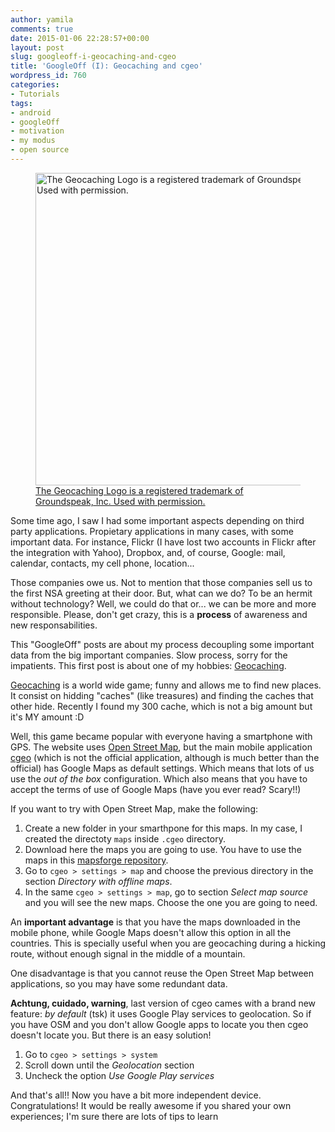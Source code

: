 ```yaml
---
author: yamila
comments: true
date: 2015-01-06 22:28:57+00:00
layout: post
slug: googleoff-i-geocaching-and-cgeo
title: 'GoogleOff (I): Geocaching and cgeo'
wordpress_id: 760
categories:
- Tutorials
tags:
- android
- googleOff
- motivation
- my modus
- open source
---
```


<a href="http://www.geocaching.com" target="_blank">
  <figure>
    <img src="/images/2015/01/Logo_Geocaching_Horiz_MuddyBootBrown.png" width="500px"
         alt="The Geocaching Logo is a registered trademark of Groundspeak, Inc. Used with permission." />
    <figcaption>The Geocaching Logo is a registered trademark of Groundspeak, Inc. Used with permission.</figcaption>
  </figure>
</a>

Some time ago, I saw I had some important aspects depending on third party applications. Propietary applications in many cases, with some important data. For instance, Flickr (I have lost two accounts in Flickr after the integration with Yahoo), Dropbox, and, of course, Google: mail, calendar, contacts, my cell phone, location...

Those companies owe us. Not to mention that those companies sell us to the first NSA greeting at their door. But, what can we do? To be an hermit without technology? Well, we could do that or... we can be more and more responsible. Please, don't get crazy, this is a **process** of awareness and new responsabilities.

This "GoogleOff" posts are about my process decoupling some important data from the big important companies. Slow process, sorry for the impatients. This first post is about one of my hobbies: [Geocaching](https://www.geocaching.com/play).
<!-- more -->
[Geocaching](https://www.geocaching.com/play) is a world wide game; funny and allows me to find new places. It consist on hidding "caches" (like treasures) and finding the caches that other hide. Recently I found my 300 cache, which is not a big amount but it's MY amount :D

Well, this game became popular with everyone having a smartphone with GPS. The website uses [Open Street Map](https://www.openstreetmap.org/#map=5/51.500/-0.100), but the main mobile application [cgeo](https://play.google.com/store/apps/details?id=cgeo.geocaching) (which is not the official application, although is much better than the official) has Google Maps as default settings. Which means that lots of us use the _out of the box_ configuration. Which also means that you have to accept the terms of use of Google Maps (have you ever read? Scary!!)

If you want to try with Open Street Map, make the following:

1. Create a new folder in your smarthpone for this maps. In my case, I created the directoty `maps` inside `.cgeo` directory.
2. Download here the maps you are going to use. You have to use the maps in this [mapsforge repository](http://download.mapsforge.org/maps/).
3. Go to `cgeo > settings > map` and choose the previous directory in the section _Directory with offline maps_.
4. In the same `cgeo > settings > map`, go to section _Select map source_ and you will see the new maps. Choose the one you are going to need.

An **important advantage** is that you have the maps downloaded in the mobile phone, while Google Maps doesn't allow this option in all the countries. This is specially useful when you are geocaching during a hicking route, without enough signal in the middle of a mountain.

One disadvantage is that you cannot reuse the Open Street Map between applications, so you may have some redundant data.

**Achtung, cuidado, warning**, last version of cgeo cames with a brand new feature: _by default_ (tsk) it uses Google Play services to geolocation. So if you have OSM and you don't allow Google apps to locate you then cgeo doesn't locate you. But there is an easy solution!

1. Go to `cgeo > settings > system`
2. Scroll down until the _Geolocation_ section
3. Uncheck the option _Use Google Play services_

And that's all!! Now you have a bit more independent device. Congratulations! It would be really awesome if you shared your own experiences; I'm sure there are lots of tips to learn
